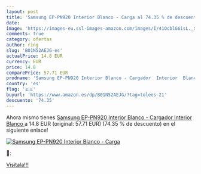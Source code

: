 ```yaml
---
layout: post
title: 'Samsung EP-PN920 Interior Blanco - Carga al 74.35 % de descuento'
date: 
image: 'https://images-eu.ssl-images-amazon.com/images/I/41OcblG6isL._SL200_.jpg'
comments: true
category: ofertas
author: ring
slug: 'B01N52AEJG-es'
actualPrice: 14.8 EUR
currency: EUR
price: 14.8
comparePrice: 57.71 EUR
prodname: 'Samsung EP-PN920 Interior Blanco - Cargador  Interior  Blanco '
country: 'es'
flag: '🇪🇸'
buyurl: 'https://www.amazon.es/dp/B01N52AEJG/?tag=tolees-21'
descuento: '74.35'
---
```


Ahora mismo tienes [Samsung EP-PN920 Interior Blanco - Cargador  Interior  Blanco ](https://www.amazon.es/dp/B01N52AEJG/?tag=tolees-21) a 14.8 EUR (original: 57.71 EUR) (74.35 %  de descuento) en el siguiente enlace!

[![Samsung EP-PN920 Interior Blanco - Carga](https://images-eu.ssl-images-amazon.com/images/I/41OcblG6isL._SL200_.jpg)](https://www.amazon.es/dp/B01N52AEJG/?tag=tolees-21)

🔎:


[Visítala!!!](https://www.amazon.es/dp/B01N52AEJG/?tag=tolees-21)
